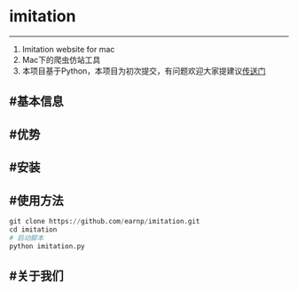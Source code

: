 # imitation
---
1. Imitation website for mac
1. Mac下的爬虫仿站工具
1. 本项目基于Python，本项目为初次提交，有问题欢迎大家提建议[传送门](https://ptorch.com/)

#基本信息
---

#优势
---

#安装
---

#使用方法
---

```python
git clone https://github.com/earnp/imitation.git
cd imitation
# 启动脚本
python imitation.py 
```

#关于我们
---